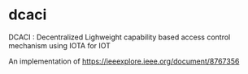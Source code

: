 # dcaci
DCACI : Decentralized Lighweight capability based access control mechanism using IOTA for IOT

An implementation of https://ieeexplore.ieee.org/document/8767356
